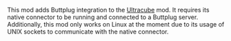 This mod adds Buttplug integration to the [Ultracube](https://mods.factorio.com/mod/Ultracube) mod. It requires its native connector to be running and connected to a Buttplug server. Additionally, this mod only works on Linux at the moment due to its usage of UNIX sockets to communicate with the native connector.
